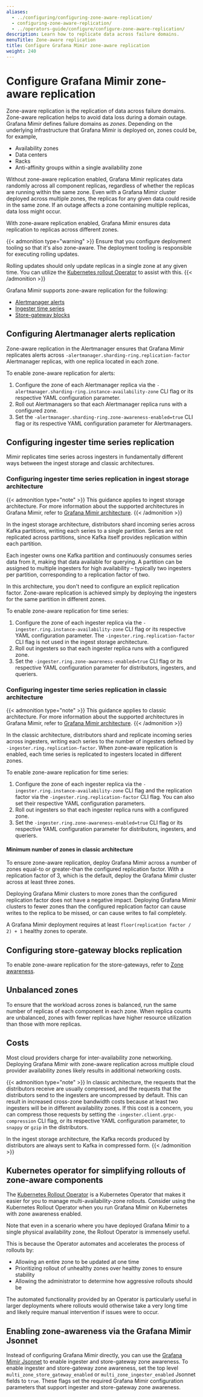 ```yaml
---
aliases:
  - ../configuring/configuring-zone-aware-replication/
  - configuring-zone-aware-replication/
  - ../operators-guide/configure/configure-zone-aware-replication/
description: Learn how to replicate data across failure domains.
menuTitle: Zone-aware replication
title: Configure Grafana Mimir zone-aware replication
weight: 240
---
```


# Configure Grafana Mimir zone-aware replication

Zone-aware replication is the replication of data across failure domains.
Zone-aware replication helps to avoid data loss during a domain outage.
Grafana Mimir defines failure domains as _zones_. Depending on the underlying infrastructure that Grafana Mimir is deployed on, zones could be, for example,

- Availability zones
- Data centers
- Racks
- Anti-affinity groups within a single availability zone

Without zone-aware replication enabled, Grafana Mimir replicates data randomly across all component replicas, regardless of whether the replicas are running within the same zone.
Even with a Grafana Mimir cluster deployed across multiple zones, the replicas for any given data could reside in the same zone.
If an outage affects a zone containing multiple replicas, data loss might occur.

With zone-aware replication enabled, Grafana Mimir ensures data replication to replicas across different zones.

{{< admonition type="warning" >}}
Ensure that you configure deployment tooling so that it's also zone-aware.
The deployment tooling is responsible for executing rolling updates.

Rolling updates should only update replicas in a single zone at any given time.
You can utilize the [Kubernetes rollout Operator](#kubernetes-operator-for-simplifying-rollouts-of-zone-aware-components) to assist with this.
{{< /admonition >}}

Grafana Mimir supports zone-aware replication for the following:

- [Alertmanager alerts](#configuring-alertmanager-alerts-replication)
- [Ingester time series](#configuring-ingester-time-series-replication)
- [Store-gateway blocks](#configuring-store-gateway-blocks-replication)

## Configuring Alertmanager alerts replication

Zone-aware replication in the Alertmanager ensures that Grafana Mimir replicates alerts across `-alertmanager.sharding-ring.replication-factor` Alertmanager replicas, with one replica located in each zone.

To enable zone-aware replication for alerts:

1. Configure the zone of each Alertmanager replica via the `-alertmanager.sharding-ring.instance-availability-zone` CLI flag or its respective YAML configuration parameter.
1. Roll out Alertmanagers so that each Alertmanager replica runs with a configured zone.
1. Set the `-alertmanager.sharding-ring.zone-awareness-enabled=true` CLI flag or its respective YAML configuration parameter for Alertmanagers.

## Configuring ingester time series replication

Mimir replicates time series across ingesters in fundamentally different ways between the ingest storage and classic architectures.

### Configuring ingester time series replication in ingest storage architecture

{{< admonition type="note" >}}
This guidance applies to ingest storage architecture. For more information about the supported architectures in Grafana Mimir, refer to [Grafana Mimir architecture](https://grafana.com/docs/mimir/<MIMIR_VERSION>/get-started/about-grafana-mimir-architecture/).
{{< /admonition >}}

In the ingest storage architecture, distributors shard incoming series across Kafka partitions, writing each series to a single partition.
Series are not replicated across partitions, since Kafka itself provides replication within each partition.

Each ingester owns one Kafka partition and continuously consumes series data from it, making that data available for querying.
A partition can be assigned to multiple ingesters for high availability – typically two ingesters per partition, corresponding to a replication factor of two.

In this architecture, you don't need to configure an explicit replication factor.
Zone-aware replication is achieved simply by deploying the ingesters for the same partition in different zones.

To enable zone-aware replication for time series:

1. Configure the zone of each ingester replica via the `-ingester.ring.instance-availability-zone` CLI flag or its respective YAML configuration parameter. The `-ingester.ring.replication-factor` CLI flag is not used in the ingest storage architecture.
2. Roll out ingesters so that each ingester replica runs with a configured zone.
3. Set the `-ingester.ring.zone-awareness-enabled=true` CLI flag or its respective YAML configuration parameter for distributors, ingesters, and queriers.

### Configuring ingester time series replication in classic architecture

{{< admonition type="note" >}}
This guidance applies to classic architecture. For more information about the supported architectures in Grafana Mimir, refer to [Grafana Mimir architecture](https://grafana.com/docs/mimir/<MIMIR_VERSION>/get-started/about-grafana-mimir-architecture/).
{{< /admonition >}}

In the classic architecture, distributors shard and replicate incoming series across ingesters, writing each series to the number of ingesters defined by `-ingester.ring.replication-factor`.
When zone-aware replication is enabled, each time series is replicated to ingesters located in different zones.

To enable zone-aware replication for time series:

1. Configure the zone of each ingester replica via the `-ingester.ring.instance-availability-zone` CLI flag and the replication factor via the `-ingester.ring.replication-factor` CLI flag. You can also set their respective YAML configuration parameters.
2. Roll out ingesters so that each ingester replica runs with a configured zone.
3. Set the `-ingester.ring.zone-awareness-enabled=true` CLI flag or its respective YAML configuration parameter for distributors, ingesters, and queriers.

#### Minimum number of zones in classic architecture

To ensure zone-aware replication, deploy Grafana Mimir across a number of zones equal-to or greater-than the configured replication factor.
With a replication factor of 3, which is the default, deploy the Grafana Mimir cluster across at least three zones.

Deploying Grafana Mimir clusters to more zones than the configured replication factor does not have a negative impact.
Deploying Grafana Mimir clusters to fewer zones than the configured replication factor can cause writes to the replica to be missed, or can cause writes to fail completely.

A Grafana Mimir deployment requires at least `floor(replication factor / 2) + 1` healthy zones to operate.

## Configuring store-gateway blocks replication

To enable zone-aware replication for the store-gateways, refer to [Zone awareness](https://grafana.com/docs/mimir/<MIMIR_VERSION>/references/architecture/components/store-gateway/#zone-awareness).

## Unbalanced zones

To ensure that the workload across zones is balanced, run the same number of replicas of each component in each zone.
When replica counts are unbalanced, zones with fewer replicas have higher resource utilization than those with more replicas.

## Costs

Most cloud providers charge for inter-availability zone networking.
Deploying Grafana Mimir with zone-aware replication across multiple cloud provider availability zones likely results in additional networking costs.

{{< admonition type="note" >}}
In classic architecture, the requests that the distributors receive are usually compressed, and the requests that the distributors send to the ingesters are uncompressed by default.
This can result in increased cross-zone bandwidth costs because at least two ingesters will be in different availability zones.
If this cost is a concern, you can compress those requests by setting the `-ingester.client.grpc-compression` CLI flag, or its respective YAML configuration parameter, to `snappy` or `gzip` in the distributors.

In the ingest storage architecture, the Kafka records produced by distributors are always sent to Kafka in compressed form.
{{< /admonition >}}

## Kubernetes operator for simplifying rollouts of zone-aware components

The [Kubernetes Rollout Operator](https://github.com/grafana/rollout-operator) is a Kubernetes Operator that makes it easier for you to manage multi-availability-zone rollouts. Consider using the Kubernetes Rollout Operator when you run Grafana Mimir on Kubernetes with zone awareness enabled.

Note that even in a scenario where you have deployed Grafana Mimir to a single physical availability zone, the Rollout Operator is immensely useful.

This is because the Operator automates and accelerates the process of rollouts by:

- Allowing an entire zone to be updated at one time
- Prioritizing rollout of unhealthy zones over healthy zones to ensure stability
- Allowing the administrator to determine how aggressive rollouts should be

The automated functionality provided by an Operator is particularly useful in larger deployments where rollouts would otherwise take a very long time and likely require manual intervention if issues were to occur.

## Enabling zone-awareness via the Grafana Mimir Jsonnet

Instead of configuring Grafana Mimir directly, you can use the [Grafana Mimir Jsonnet](https://github.com/grafana/mimir/tree/main/operations/mimir) to enable ingester and store-gateway zone awareness.
To enable ingester and store-gateway zone awareness, set the top level `multi_zone_store_gateway_enabled` or `multi_zone_ingester_enabled` Jsonnet fields to `true`. These flags set the required Grafana Mimir configuration parameters that support ingester and store-gateway zone awareness.
